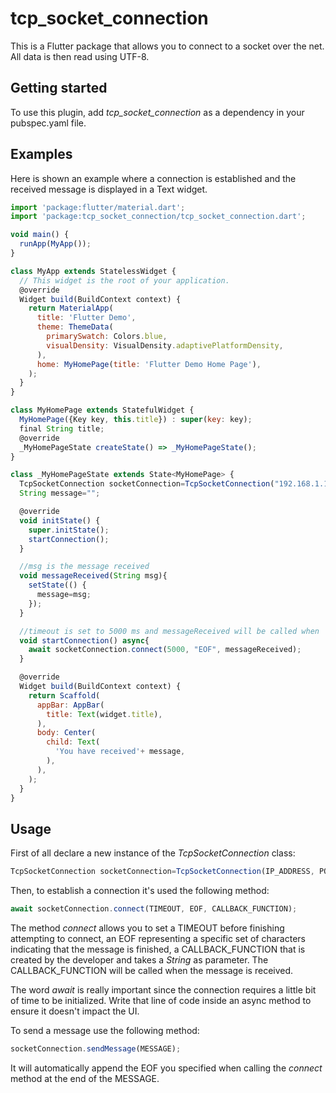 # tcp_socket_connection

This is a Flutter package that allows you to connect to a socket over the net. All data is then read using UTF-8.

## Getting started

To use this plugin, add *tcp_socket_connection* as a dependency in your pubspec.yaml file.

## Examples
Here is shown an example where a connection is established and the received message is displayed in a Text widget.
```javascript
import 'package:flutter/material.dart';
import 'package:tcp_socket_connection/tcp_socket_connection.dart';

void main() {
  runApp(MyApp());
}

class MyApp extends StatelessWidget {
  // This widget is the root of your application.
  @override
  Widget build(BuildContext context) {
    return MaterialApp(
      title: 'Flutter Demo',
      theme: ThemeData(
        primarySwatch: Colors.blue,
        visualDensity: VisualDensity.adaptivePlatformDensity,
      ),
      home: MyHomePage(title: 'Flutter Demo Home Page'),
    );
  }
}

class MyHomePage extends StatefulWidget {
  MyHomePage({Key key, this.title}) : super(key: key);
  final String title;
  @override
  _MyHomePageState createState() => _MyHomePageState();
}

class _MyHomePageState extends State<MyHomePage> {
  TcpSocketConnection socketConnection=TcpSocketConnection("192.168.1.113", 10251);
  String message="";

  @override
  void initState() {
    super.initState();
    startConnection();
  }

  //msg is the message received
  void messageReceived(String msg){
    setState(() {
      message=msg;
    });
  }

  //timeout is set to 5000 ms and messageReceived will be called when 'EOF' received
  void startConnection() async{
    await socketConnection.connect(5000, "EOF", messageReceived);
  }

  @override
  Widget build(BuildContext context) {
    return Scaffold(
      appBar: AppBar(
        title: Text(widget.title),
      ),
      body: Center(
        child: Text(
          'You have received'+ message,
        ),
      ),
    );
  }
}
```
## Usage
First of all declare a new instance of the *TcpSocketConnection* class:
```javascript
TcpSocketConnection socketConnection=TcpSocketConnection(IP_ADDRESS, PORT_NUMBER);
```
Then, to establish a connection it's used the following method:

```javascript
await socketConnection.connect(TIMEOUT, EOF, CALLBACK_FUNCTION);
```

The method *connect* allows you to set a TIMEOUT before finishing attempting to connect, an EOF representing a specific set of characters indicating that the message is finished, a CALLBACK_FUNCTION that is created by the developer and takes a *String* as parameter. The CALLBACK_FUNCTION will be called when the message is received.

The word *await* is really important since the connection requires a little bit of time to be initialized. Write that line of code inside an async method to ensure it doesn't impact the UI.

To send a message use the following method:
```javascript
socketConnection.sendMessage(MESSAGE);
```
It will automatically append the EOF you specified when calling the *connect* method at the end of the MESSAGE.
